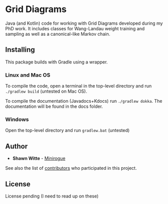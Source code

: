 # Grid Diagrams

Java (and Kotlin) code for working with Grid Diagrams developed during my PhD work. It includes classes for Wang-Landau weight training and sampling as well as a canonical-like Markov chain.

##  Installing

This package builds with Gradle using a wrapper.

### Linux and Mac OS

To compile the code, open a terminal in the top-level directory and run `./gradlew build` (untested on Mac OS).

To compile the documentation (Javadocs+Kdocs) run `./gradlew dokka`. The documentation will be found in the docs folder.

### Windows

Open the top-level directory and run `gradlew.bat` (untested)

## Author

* **Shawn Witte** -  [Minirogue](https://github.com/Minirogue)

See also the list of [contributors](https://github.com/your/project/contributors) who participated in this project.

## License

License pending (I need to read up on these)
